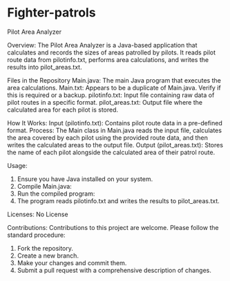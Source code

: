 # Fighter-patrols


Pilot Area Analyzer

Overview:
The Pilot Area Analyzer is a Java-based application that calculates and records the sizes of areas patrolled by pilots. It reads pilot route data from pilotinfo.txt, performs area calculations, and writes the results into pilot_areas.txt.

Files in the Repository
Main.java: The main Java program that executes the area calculations.
Main.txt: Appears to be a duplicate of Main.java. Verify if this is required or a backup.
pilotinfo.txt: Input file containing raw data of pilot routes in a specific format.
pilot_areas.txt: Output file where the calculated area for each pilot is stored.

How It Works:
Input (pilotinfo.txt): Contains pilot route data in a pre-defined format.
Process: The Main class in Main.java reads the input file, calculates the area covered by each pilot using the provided route data, and then writes the calculated areas to the output file.
Output (pilot_areas.txt): Stores the name of each pilot alongside the calculated area of their patrol route.

Usage:

1. Ensure you have Java installed on your system.
2. Compile Main.java:
3. Run the compiled program:
4. The program reads pilotinfo.txt and writes the results to pilot_areas.txt.


Licenses:
No License


Contributions:
Contributions to this project are welcome. Please follow the standard procedure:
1. Fork the repository.
2. Create a new branch.
3. Make your changes and commit them.
4. Submit a pull request with a comprehensive description of changes.
